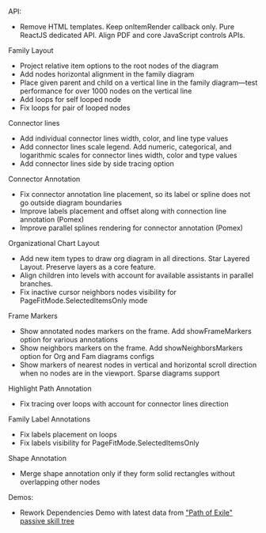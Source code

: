 API:
* Remove HTML templates. Keep onItemRender callback only. Pure ReactJS dedicated API. Align PDF and core JavaScript controls APIs.

Family Layout
* Project relative item options to the root nodes of the diagram
* Add nodes horizontal alignment in the family diagram
* Place given parent and child on a vertical line in the family diagram—test performance for over 1000 nodes on the vertical line
* Add loops for self looped node
* Fix loops for pair of looped nodes

Connector lines
* Add individual connector lines width, color, and line type values
* Add connector lines scale legend. Add numeric, categorical, and logarithmic scales for connector lines width, color and type values
* Add connector lines side by side tracing option

Connector Annotation
* Fix connector annotation line placement, so its label or spline does not go outside diagram boundaries
* Improve labels placement and offset along with connection line annotation (Pomex)
* Improve parallel splines rendering for connector annotation (Pomex)

Organizational Chart Layout
* Add new item types to draw org diagram in all directions. Star Layered Layout. Preserve layers as a core feature. 
* Align children into levels with account for available assistants in parallel branches. 
* Fix inactive cursor neighbors nodes visibility for PageFitMode.SelectedItemsOnly mode

Frame Markers
* Show annotated nodes markers on the frame. Add showFrameMarkers option for various annotations
* Show neighbors markers on the frame. Add showNeighborsMarkers option for Org and Fam diagrams configs
* Show markers of nearest nodes in vertical and horizontal scroll direction when no nodes are in the viewport. Sparse diagrams support

Highlight Path Annotation
* Fix tracing over loops with account for connector lines direction

Family Label Annotations
* Fix labels placement on loops
* Fix labels visibility for PageFitMode.SelectedItemsOnly

Shape Annotation
* Merge shape annotation only if they form solid rectangles without overlapping other nodes

Demos:
* Rework Dependencies Demo with latest data from ["Path of Exile" passive skill tree](https://www.pathofexile.com/passive-skill-tree)
